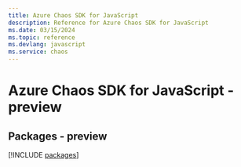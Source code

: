 ```yaml
---
title: Azure Chaos SDK for JavaScript
description: Reference for Azure Chaos SDK for JavaScript
ms.date: 03/15/2024
ms.topic: reference
ms.devlang: javascript
ms.service: chaos
---
```

# Azure Chaos SDK for JavaScript - preview
## Packages - preview
[!INCLUDE [packages](chaos-index.md)]